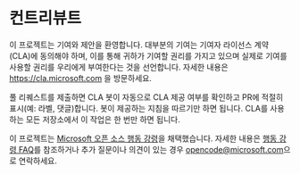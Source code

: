 <!--
CO_OP_TRANSLATOR_METADATA:
{
  "original_hash": "61aff2b3273d4ab66709493b43f91ca1",
  "translation_date": "2025-08-25T16:12:22+00:00",
  "source_file": "CONTRIBUTING.md",
  "language_code": "ko"
}
-->
# 컨트리뷰트

이 프로젝트는 기여와 제안을 환영합니다. 대부분의 기여는 기여자 라이선스 계약 (CLA)에 동의해야 하며, 이를 통해 귀하가 기여할 권리를 가지고 있으며 실제로 기여를 사용할 권리를 우리에게 부여한다는 것을 선언합니다. 자세한 내용은 https://cla.microsoft.com 을 방문하세요.

풀 리퀘스트를 제출하면 CLA 봇이 자동으로 CLA 제공 여부를 확인하고 PR에 적절히 표시(예: 라벨, 댓글)합니다. 봇이 제공하는 지침을 따르기만 하면 됩니다. CLA를 사용하는 모든 저장소에서 이 작업은 한 번만 하면 됩니다.

이 프로젝트는 [Microsoft 오픈 소스 행동 강령](https://opensource.microsoft.com/codeofconduct/)을 채택했습니다. 자세한 내용은 [행동 강령 FAQ](https://opensource.microsoft.com/codeofconduct/faq/)를 참조하거나 추가 질문이나 의견이 있는 경우 [opencode@microsoft.com](mailto:opencode@microsoft.com)으로 연락하세요.
